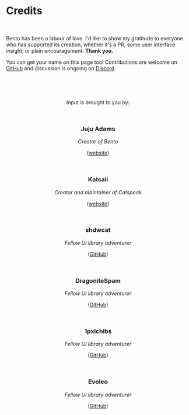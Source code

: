 # Credits

&nbsp;

Bento has been a labour of love. I'd like to show my gratitude to everyone who has supported its creation, whether it's a PR, some user interface insight, or plain encouragement. **Thank you.**

You can get your name on this page too! Contributions are welcome on [GitHub](https://github.com/JujuAdams/Bento) and discussion is ongoing on [Discord](https://discord.gg/8krYCqr).

&nbsp;

&nbsp;

<p align="center">Input is brought to you by:</a>

&nbsp;

<h3 align="center">Juju Adams</h1>
<p align="center"><i>Creator of Bento</i></p>
<p align="center">(<a href="https://www.jujuadams.com/" target="_blank">website</a>)</p>

&nbsp;

<h3 align="center">Katsaii</h1>
<p align="center"><i>Creator and maintainer of Catspeak</i></p>
<p align="center">(<a href="https://www.katsaii.com/" target="_blank">website</a>)</p>

&nbsp;

<h3 align="center">shdwcat</h1>
<p align="center"><i>Fellow UI library adventurer</i></p>
<p align="center">(<a href="https://github.com/shdwcat/YUI" target="_blank">GitHub</a>)</p>

&nbsp;

<h3 align="center">DragoniteSpam</h1>
<p align="center"><i>Fellow UI library adventurer</i></p>
<p align="center">(<a href="https://github.com/DragoniteSpam/Emu" target="_blank">GitHub</a>)</p>

&nbsp;

<h3 align="center">1pxlchibs</h1>
<p align="center"><i>Fellow UI library adventurer</i></p>
<p align="center">(<a href="https://github.com/1pxlchibs/PXLUI" target="_blank">GitHub</a>)</p>

&nbsp;

<h3 align="center">Evoleo</h1>
<p align="center"><i>Fellow UI library adventurer</i></p>
<p align="center">(<a href="https://github.com/evolutionleo/SimpleUI" target="_blank">GitHub</a>)</p>